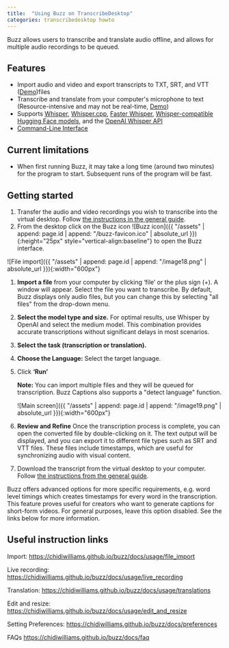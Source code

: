 ```yaml
---
title:  "Using Buzz on TranscribeDesktop"
categories: transcribedesktop howto
---
```


Buzz allows users to transcribe and translate audio offline, and allows for multiple audio recordings to be queued.

## Features

* Import audio and video and export transcripts to TXT, SRT, and VTT ([Demo](https://www.loom.com/share/cf263b099ac3481082bb56d19b7c87fe))files
* Transcribe and translate from your computer's microphone to text (Resource-intensive and may not be real-time, [Demo](https://www.loom.com/share/564b753eb4d44b55b985b8abd26b55f7))
* Supports [Whisper](https://github.com/openai/whisper#available-models-and-languages), [Whisper.cpp](https://github.com/ggerganov/whisper.cpp), [Faster Whisper](https://github.com/guillaumekln/faster-whisper), [Whisper-compatible Hugging Face models](https://huggingface.co/models?other=whisper), and the [OpenAI Whisper API](https://platform.openai.com/docs/api-reference/introduction)
* [Command-Line Interface](https://chidiwilliams.github.io/buzz/docs#command-line-interface)

## Current limitations
* When first running Buzz, it may take a long time (around two minutes) for the program to start. Subsequent runs of the program will be fast. 

## Getting started

1. Transfer the audio and video recordings you wish to transcribe into the virtual desktop. Follow [the instructions in the general guide](https://tutorials.rc.nectar.org.au/virtual-desktop-service/03-general-tasks#transferring-files).
2. From the desktop click on the Buzz icon ![Buzz icon]({{ "/assets" | append: page.id | append: "/buzz-favicon.ico" | absolute_url }}){:height="25px" style="vertical-align:baseline"} to open the Buzz interface.

![File import]({{ "/assets" | append: page.id | append: "/image18.png" | absolute_url }}){:width="600px"}

1. **Import a file** from your computer by clicking ‘file’ or the plus sign (+). A window will appear. Select the file you want to transcribe. By default, Buzz displays only audio files, but you can change this by selecting "all files" from the drop-down menu.
2. **Select the model type and size.** For optimal results, use Whisper by OpenAI and select the medium model. This combination provides accurate transcriptions without significant delays in most scenarios.
3. **Select the task (transcription or translation).**
4. **Choose the Language:** Select the target language.
5. Click **‘Run’**

    **Note:** You can import multiple files and they will be queued for transcription. Buzz Captions also supports a "detect language" function.

    ![Main screen]({{ "/assets" | append: page.id | append: "/image19.png" | absolute_url }}){:width="600px"}

6. **Review and Refine** Once the transcription process is complete, you can open the converted file by double-clicking on it. The text output will be displayed, and you can export it to different file types such as SRT and VTT files. These files include timestamps, which are useful for synchronizing audio with visual content.

7. Download the transcript from the virtual desktop to your computer. Follow [the instructions from the general guide](https://tutorials.rc.nectar.org.au/virtual-desktop-service/03-general-tasks#downloading-a-file-from-the-virtual-desktop-to-your-local-computer).

Buzz offers advanced options for more specific requirements, e.g. word level timings which creates timestamps for every word in the transcription. This feature proves useful for creators who want to generate captions for short-form videos. For general purposes, leave this option disabled. See the links below for more information.

## Useful instruction links

Import: <https://chidiwilliams.github.io/buzz/docs/usage/file_import>

Live recording: <https://chidiwilliams.github.io/buzz/docs/usage/live_recording>

Translation: <https://chidiwilliams.github.io/buzz/docs/usage/translations>

Edit and resize: <https://chidiwilliams.github.io/buzz/docs/usage/edit_and_resize>

Setting Preferences: <https://chidiwilliams.github.io/buzz/docs/preferences>

FAQs <https://chidiwilliams.github.io/buzz/docs/faq>